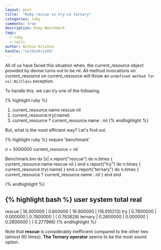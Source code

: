 ```yaml
---
layout: post
title:  "Ruby rescue vs try vs ternary"
categories: ruby
comments: true
description: Ruby-Benchmark
tags: 
  - ruby
  - rails
author: Nithin Krishna
handle: "nithinkrishh"
---
```


All of us have faced this situation when, the current_resource object provided by devise turns out to be nil. All method invocations on current_resource on current_resource will throw an `undefined method for nil:NilClass` exception.

To handle this, we can try one of the following.

{% highlight ruby %}
1. current_resource.name rescue nil
2. current_resource.try(:name)
3. current_resource ? current_resource.name : nil
{% endhighlight %}

But, what is the most efficient way? Let's find out.

{% highlight ruby %}
require 'benchmark'

n = 5000000
current_resource = nil

Benchmark.bm do |x|
  x.report("rescue") do n.times { current_resource.name rescue nil } end
  x.report("try") do n.times { current_resource.try(:name) } end
  x.report("ternary") do n.times { current_resource ? current_resource.name : nil } end
end

{% endhighlight %}


{% highlight bash %}
                user       system        total         real
--------------------------------------------------------------
rescue   | 16.300000   | 0.600000  | 16.900000 | (16.910213)
try      | 0.7800000   | 0.000000  | 0.7800000 | ( 0.783828)
ternary  | 0.2800000   | 0.000000  | 0.2800000 | ( 0.277966)
{% endhighlight %}

Note that __rescue__ is considerably inefficient compared to the other two (almost 60 times). __The Ternary operator__ seems to be the most sound option.

